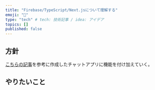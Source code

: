 ```yaml
---
title: "Firebase/TypeScript/Next.jsについて理解する"
emoji: "🐷"
type: "tech" # tech: 技術記事 / idea: アイデア
topics: []
published: false
---
```


## 方針

[こちらの記事](https://zenn.dev/hisho/books/617d8f9d6bd78b)を参考に作成したチャットアプリに機能を付け加えていく。

## やりたいこと
